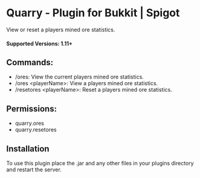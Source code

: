 # Quarry - Plugin for Bukkit | Spigot

View or reset a players mined ore statistics.

#### Supported Versions: 1.11+

## Commands:  
- /ores: View the current players mined ore statistics.  
- /ores \<playerName>: View a players mined ore statistics.  
- /resetores \<playerName>: Reset a players mined ore statistics.

## Permissions:
- quarry.ores
- quarry.resetores

## Installation

To use this plugin place the .jar and any other files in your plugins directory and restart the server.